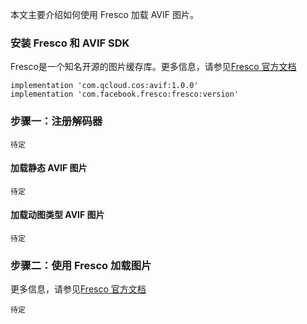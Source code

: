 
本文主要介绍如何使用 Fresco 加载 AVIF 图片。


### 安装 Fresco 和 AVIF SDK

Fresco是一个知名开源的图片缓存库。更多信息，请参见[Fresco 官方文档](https://frescolib.org/docs/index.html)

```
implementation 'com.qcloud.cos:avif:1.0.0'   
implementation 'com.facebook.fresco:fresco:version'
```

### 步骤一：注册解码器

```
待定
```

#### 加载静态 AVIF 图片

```
待定
```

#### 加载动图类型 AVIF 图片

```
待定
```

### 步骤二：使用 Fresco 加载图片

更多信息，请参见[Fresco 官方文档](https://frescolib.org/docs/index.html)

```
待定
```